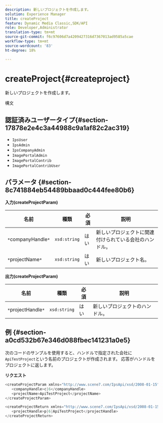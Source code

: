 ```yaml
---
description: 新しいプロジェクトを作成します。
solution: Experience Manager
title: createProject
feature: Dynamic Media Classic,SDK/API
role: Developer,Administrator
translation-type: tm+mt
source-git-commit: f6c97606d7a4209427316d7367013ad9585a5cae
workflow-type: tm+mt
source-wordcount: '83'
ht-degree: 18%

---
```



# createProject{#createproject}

新しいプロジェクトを作成します。

構文

## 認証済みユーザータイプ{#section-17878e2e4c3a44988c9a1af82c2ac319}

* `IpsUser`
* `IpsAdmin`
* `IpsCompanyAdmin`
* `ImagePortalAdmin`
* `ImagePortalContrib`
* `ImagePortalContribUser`

## パラメータ {#section-8c741884eb54489bbaad0c444fee80b6}

**入力(createProjectParam)**

| 名前 | 種類 | 必須 | 説明 |
|---|---|---|---|
| `*`companyHandle`*` | `xsd:string` | はい | 新しいプロジェクトに関連付けられている会社のハンドル。 |
| `*`projectName`*` | `xsd:string` | はい | 新しいプロジェクト名。 |

**出力(createProjectParam)**

| 名前 | 種類 | 必須 | 説明 |
|---|---|---|---|
| `*`projectHandle`*` | `xsd:string` | はい | 新しいプロジェクトのハンドル。 |

## 例 {#section-a0cd532b67e346d088fbec141231a0e5}

次のコードのサンプルを使用すると、ハンドルで指定された会社に`ApiTestProject`という名前のプロジェクトが作成されます。 応答がハンドルをプロジェクトに返します。

**リクエスト**

```java
<createProjectParam xmlns="http://www.scene7.com/IpsApi/xsd/2008-01-15">
   <companyHandle>c|6</companyHandle>
   <projectName>ApiTestProject</projectName>
</createProjectParam>
```

```java
<createProjectReturn xmlns="http://www.scene7.com/IpsApi/xsd/2008-01-15">
   <projectHandle>p|6|ApiTestProject</projectHandle>
</createProjectReturn>
```

